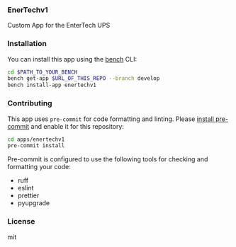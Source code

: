 ### EnerTechv1

Custom App for the EnterTech UPS 

### Installation

You can install this app using the [bench](https://github.com/frappe/bench) CLI:

```bash
cd $PATH_TO_YOUR_BENCH
bench get-app $URL_OF_THIS_REPO --branch develop
bench install-app enertechv1
```

### Contributing

This app uses `pre-commit` for code formatting and linting. Please [install pre-commit](https://pre-commit.com/#installation) and enable it for this repository:

```bash
cd apps/enertechv1
pre-commit install
```

Pre-commit is configured to use the following tools for checking and formatting your code:

- ruff
- eslint
- prettier
- pyupgrade

### License

mit
